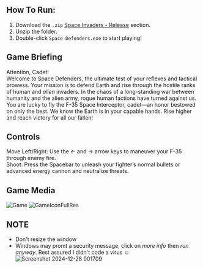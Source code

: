 ## How To Run:
1. Download the `.zip` [Space Invaders - Release](https://github.com/GitHubMat284/Space-Defenders/blob/DevBranch/bin/Space%20Invaders%20-%20Release.zip) section.
2. Unzip the folder.
3. Double-click `Space Defenders.exe` to start playing!

## Game Briefing

Attention, Cadet!<br>
Welcome to Space Defenders, the ultimate test of your reflexes and tactical prowess. Your mission is to defend Earth and rise through the hostile ranks of human and *alien* invaders. In the chaos of a long-standing war between humanity and the alien army, rogue human factions have turned against us. You are lucky to fly the F-35 Space Interceptor, cadet—an honor bestowed on only the best. We know the Earth is in your capable hands. Rise higher and reach victory for all our fallen!

## Controls
Move Left/Right: Use the ← and → arrow keys to maneuver your F-35 through enemy fire.<br>
Shoot: Press the Spacebar to unleash your fighter’s normal bullets or advanced energy cannon and neutralize threats.

## Game Media
![Game](https://github.com/user-attachments/assets/83d56d8e-c107-4424-888c-ee52232ce693)
![GameIconFullRes](https://github.com/user-attachments/assets/1789aa51-a9c1-41ff-be23-ac661cedc7dc)

## NOTE 
- Don't resize the window
- Windows may promt a security message, click on *more info* then *run anyway*. Rest assured I didn't code a virus ☺
![Screenshot 2024-12-28 001709](https://github.com/user-attachments/assets/68814e5e-d180-4c19-984d-097a775d7977)
